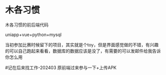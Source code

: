 # 木各习惯
木各习惯的前后端代码

uniapp+vue+python+mysql

当初参加比赛时候留下的项目，其实就是个toy，但是界面感觉做的不错，有兴趣的可以自己跑起来看看，数据库的数据应该是没了，有需要的可以发邮件给我告诉你怎么用


#记在后来找工作-202403
原前端过来参与一下+上传APK